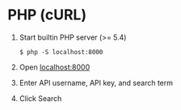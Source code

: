 # PHP (cURL)

1. Start builtin PHP server (>= 5.4)

   ``` console
   $ php -S localhost:8000
   ```

1. Open [localhost:8000](http://localhost:8000/)

1. Enter API username, API key, and search term

1. Click Search
